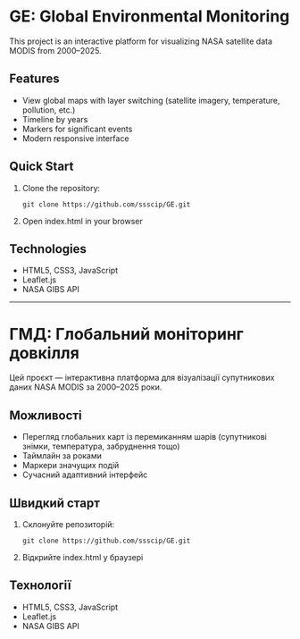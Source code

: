 
# GE: Global Environmental Monitoring

This project is an interactive platform for visualizing NASA satellite data MODIS from 2000–2025.

## Features

* View global maps with layer switching (satellite imagery, temperature, pollution, etc.)
* Timeline by years
* Markers for significant events
* Modern responsive interface

## Quick Start

1. Clone the repository:
   ```
   git clone https://github.com/ssscip/GE.git
   ```
2. Open index.html in your browser

## Technologies

* HTML5, CSS3, JavaScript
* Leaflet.js
* NASA GIBS API

---


# ГМД: Глобальний моніторинг довкілля

Цей проєкт — інтерактивна платформа для візуалізації супутникових даних NASA MODIS за 2000–2025 роки.

## Можливості

* Перегляд глобальних карт із перемиканням шарів (супутникові знімки, температура, забруднення тощо)
* Таймлайн за роками
* Маркери значущих подій
* Сучасний адаптивний інтерфейс

## Швидкий старт

1. Склонуйте репозиторій:
   ```
   git clone https://github.com/ssscip/GE.git
   ```
2. Відкрийте index.html у браузері

## Технології

* HTML5, CSS3, JavaScript
* Leaflet.js
* NASA GIBS API
